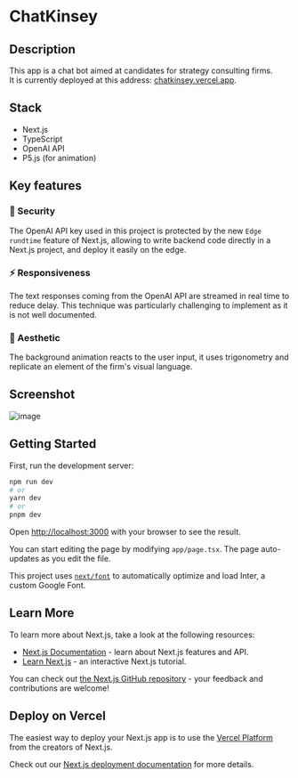 # ChatKinsey
## Description
This app is a chat bot aimed at candidates for strategy consulting firms.  
It is currently deployed at this address: [chatkinsey.vercel.app](https://chatkinsey.vercel.app).

## Stack
* Next.js
* TypeScript
* OpenAI API
* P5.js (for animation)

## Key features
### 🔐 Security
The OpenAI API key used in this project is protected by the new `Edge rundtime` feature of Next.js, allowing to write backend code directly in a Next.js project, and deploy it easily on the edge.  

### ⚡️ Responsiveness
The text responses coming from the OpenAI API are streamed in real time to reduce delay. This technique was particularly challenging to implement as it is not well documented.

### 🎨 Aesthetic
The background animation reacts to the user input, it uses trigonometry and replicate an element of the firm's visual language.


## Screenshot
![image](../assets/chatkinsey.png)

## Getting Started

First, run the development server:

```bash
npm run dev
# or
yarn dev
# or
pnpm dev
```

Open [http://localhost:3000](http://localhost:3000) with your browser to see the result.

You can start editing the page by modifying `app/page.tsx`. The page auto-updates as you edit the file.

This project uses [`next/font`](https://nextjs.org/docs/basic-features/font-optimization) to automatically optimize and load Inter, a custom Google Font.

## Learn More

To learn more about Next.js, take a look at the following resources:

- [Next.js Documentation](https://nextjs.org/docs) - learn about Next.js features and API.
- [Learn Next.js](https://nextjs.org/learn) - an interactive Next.js tutorial.

You can check out [the Next.js GitHub repository](https://github.com/vercel/next.js/) - your feedback and contributions are welcome!

## Deploy on Vercel

The easiest way to deploy your Next.js app is to use the [Vercel Platform](https://vercel.com/new?utm_medium=default-template&filter=next.js&utm_source=create-next-app&utm_campaign=create-next-app-readme) from the creators of Next.js.

Check out our [Next.js deployment documentation](https://nextjs.org/docs/deployment) for more details.
